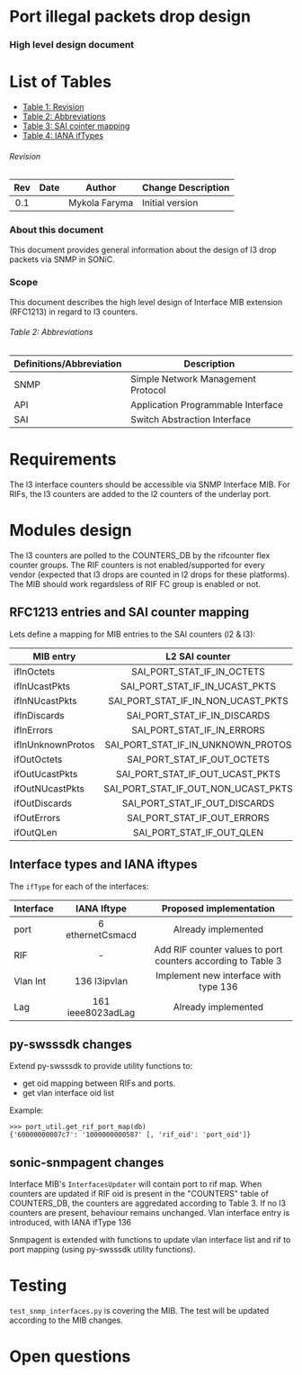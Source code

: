 # Port illegal packets drop design

### High level design document

# List of Tables
* [Table 1: Revision](#revision)
* [Table 2: Abbreviations](#definitionsabbreviation)
* [Table 3: SAI cointer mapping](#rfc1213-etries-and-sai-counter-mapping)
* [Table 4: IANA ifTypes](#interface-types-and-iana-iftypes)

###### Revision
| Rev |     Date    |       Author       | Change Description                |
|:---:|:-----------:|:------------------:|-----------------------------------|
| 0.1 |             | Mykola Faryma      | Initial version                   |


### About this document

This document provides general information about the design of l3 drop packets via SNMP in SONiC.

### Scope

This document describes the high level design of Interface MIB extension (RFC1213) in regard to l3 counters.

###### Table 2: Abbreviations
| Definitions/Abbreviation | Description                                |
|--------------------------|--------------------------------------------|
| SNMP                     | Simple Network Management Protocol         |
| API                      | Application Programmable Interface         |
| SAI                      | Switch Abstraction Interface               |

# Requirements

The l3 interface counters should be accessible via SNMP Interface MIB.
For RIFs, the l3 counters are added to the l2 counters of the underlay port.

# Modules design

The l3 counters are polled to the COUNTERS_DB by the rifcounter flex counter groups. 
The RIF counters is not enabled/supported for every vendor (expected that l3 drops are counted in l2 drops for these platforms). 
The MIB should work regardsless of RIF FC group is enabled or not.

## RFC1213 entries and SAI counter mapping

Lets define a mapping for MIB entries to the SAI counters (l2 & l3):

| MIB entry          | L2 SAI counter | L3 SAI counter |
| ------------------ |:--------------:| :-------------:|
| ifInOctets         | SAI_PORT_STAT_IF_IN_OCTETS          | SAI_ROUTER_INTERFACE_STAT_IN_OCTETS  |
| ifInUcastPkts      | SAI_PORT_STAT_IF_IN_UCAST_PKTS      | SAI_ROUTER_INTERFACE_STAT_IN_PACKETS |
| ifInNUcastPkts     | SAI_PORT_STAT_IF_IN_NON_UCAST_PKTS  | |
| ifInDiscards       | SAI_PORT_STAT_IF_IN_DISCARDS        | |
| ifInErrors         | SAI_PORT_STAT_IF_IN_ERRORS          | SAI_ROUTER_INTERFACE_STAT_IN_ERROR_PACKETS |
| ifInUnknownProtos  | SAI_PORT_STAT_IF_IN_UNKNOWN_PROTOS  | |
| ifOutOctets        | SAI_PORT_STAT_IF_OUT_OCTETS         | SAI_ROUTER_INTERFACE_STAT_OUT_OCTETS |
| ifOutUcastPkts     | SAI_PORT_STAT_IF_OUT_UCAST_PKTS     | SAI_ROUTER_INTERFACE_STAT_OUT_PACKETS |
| ifOutNUcastPkts    | SAI_PORT_STAT_IF_OUT_NON_UCAST_PKTS | |
| ifOutDiscards      | SAI_PORT_STAT_IF_OUT_DISCARDS       | |
| ifOutErrors        | SAI_PORT_STAT_IF_OUT_ERRORS         | SAI_ROUTER_INTERFACE_STAT_OUT_ERROR_PACKETS |
| ifOutQLen          | SAI_PORT_STAT_IF_OUT_QLEN           | |

## Interface  types and IANA iftypes

The `ifType` for each of the interfaces: 

| Interface  | IANA Iftype | Proposed implementation  |
| ---------- |:--------------:| :---------:|
| port       | 6 ethernetCsmacd       | Already implemented |
| RIF        | - | Add RIF counter values to port counters according to Table 3 |
| Vlan Int   | 136 l3ipvlan           | Implement new interface with type 136 |
| Lag        | 161 ieee8023adLag      | Already implemented |

## py-swsssdk changes

Extend py-swsssdk to provide utility functions to:
 - get oid mapping between RIFs and ports.
 - get vlan interface oid list

Example:
```
>>> port_util.get_rif_port_map(db)                                                                                                                                                                                                 
{'60000000007c7': '1000000000587' [, 'rif_oid': 'port_oid']}
```


## sonic-snmpagent changes

Interface MIB's `InterfacesUpdater` will contain port to rif map. When counters are updated if RIF oid is present in the "COUNTERS" table of COUNTERS_DB,
the counters are aggredated according to Table 3. If no l3 counters are present, behaviour remains unchanged.
Vlan interface entry is introduced, with IANA ifType 136

Snmpagent is extended with functions to update vlan interface list and rif to port mapping (using py-swsssdk utility functions).
  
# Testing

`test_snmp_interfaces.py` is covering the MIB. The test will be updated according to the MIB changes.

# Open questions

